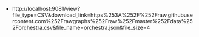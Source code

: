 

- http://localhost:9081/view?file_type=CSV&download_link=https%253A%252F%252Fraw.githubusercontent.com%252Frawgraphs%252Fraw%252Fmaster%252Fdata%252Forchestra.csv&file_name=orchestra.json&file_size=4
